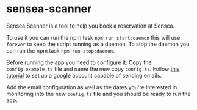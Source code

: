 # sensea-scanner

Sensea Scanner is a tool to help you book a reservation at Sensea.

To use it you can run the npm task `npm run start:daemon` this will use `forever` to keep the script running as a daemon. To stop the daemon you can run the npm task `npm run stop:daemon`.

Before running the app you need to configure it. Copy the `config.example.ts` file and name the new copy `config.ts`. Follow [this tutorial](https://medium.com/@nickroach_50526/sending-emails-with-node-js-using-smtp-gmail-and-oauth2-316fe9c790a1) to set up a google account capable of sending emails.

Add the email configuration as well as the dates you're interested in monitoring into the new `config.ts` file and you should be ready to run the app.